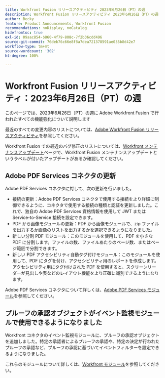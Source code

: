 ```yaml
---
title: Workfront Fusion リリースアクティビティ 2023年6月26日（PT）の週
description: Workfront Fusion リリースアクティビティ 2023年6月26日（PT）の週
author: Becky
feature: Product Announcements, Workfront Fusion
recommendations: noDisplay, noCatalog
hidefromtoc: true
exl-id: 09aac854-b860-4f79-808c-7f2b36cdd496
source-git-commit: 76deb76c66e8f8a7dea721378591ae035b8d42e7
workflow-type: tm+mt
source-wordcount: '302'
ht-degree: 100%

---
```


# Workfront Fusion リリースアクティビティ：2023年6月26日（PT）の週

このページでは、2023年6月26日（PT）の週に Adobe Workfront Fusion で行われたすべての機能強化について説明します

最近のすべての変更内容のリストについては、[Adobe Workfront Fusion リリースアクティビティ](../../../product-announcements/product-releases/fusion-release-activity/fusion-release-activity.md)を参照してください。

Workfront Fusion での最近のバグ修正のリストについては、[Workfront メンテナンスアップデート](https://experienceleague.adobe.com/docs/workfront-known-issues/releases/current-updates.html?lang=ja)ページで、Workfront Fusion メンテナンスアップデートというラベルが付いたアップデートがあるか確認してください。

## Adobe PDF Services コネクタの更新

Adobe PDF Services コネクタに対して、次の更新を行いました。

* 接続の更新：Adobe PDF Services コネクタで使用する接続をより詳細に制御できるように、コネクタで使用する接続の種類と認証を更新しました。これで、独自の Adobe PDF Services 資格情報を使用して JWT または Service-to-Service 接続を設定できます。
* PDF から画像モジュールの更新：PDF から画像モジュールで、zip ファイルを出力するか画像のリストを出力するかを選択できるようになりました。
* 新しい分割 PDF モジュール：このモジュールを使用して、PDF を小さな PDF に分割します。ファイルの数、ファイルあたりのページ数、またはページ範囲で分割できます。
* 新しい PDF アクセシビリティ自動タグ付けモジュール：このモジュールを使用して、PDF にタグを付け、アクセシビリティ用のレポートを作成します。アクセシビリティ用にタグ付けされた PDF を使用すると、スクリーンリーダーが見出しや表などのレイアウト機能をより正確に識別できるようになります。

Adobe PDF Services コネクタについて詳しくは、[Adobe PDF Services モジュール](/help/quicksilver/workfront-fusion/apps-and-their-modules/pdf-modules.md)を参照してください。

## プルーフの承認オブジェクトがイベント監視モジュールで使用できるようになりました

Workfront コネクタのイベント監視モジュールに、プルーフの承認オブジェクトを追加しました。特定の承認者によるプルーフの承認や、特定の決定が行われたプルーフの承認など、プルーフの承認に基づいてイベントフィルターを設定できるようになりました。

これらのモジュールについて詳しくは、[Workfront モジュール](/help/quicksilver/workfront-fusion/apps-and-their-modules/workfront-modules.md#triggers)を参照してください。
